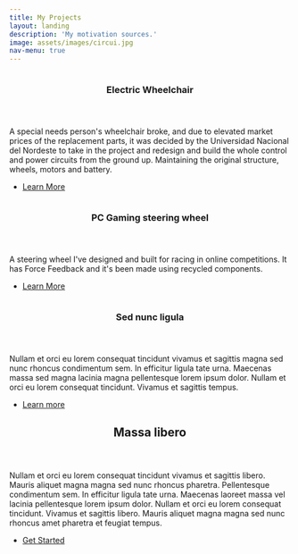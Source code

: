 ```yaml
---
title: My Projects
layout: landing
description: 'My motivation sources.'
image: assets/images/circui.jpg
nav-menu: true
---
```


<!-- Main -->
<div id="main">


<!-- Two -->
<section id="two" class="spotlights">
	<section>
		<a href="sobremi.html" class="image">
			<img src="https://cristianbassan.github.io/portfolio/assets/images/silla ruedas/1.jpeg" alt="" data-position="top center" />
		</a>
		<div class="content">
			<div class="inner">
				<header class="major">
					<h3>Electric Wheelchair</h3>
				</header>
				<p>A special needs person's wheelchair broke, and due to elevated market prices of the replacement parts, it was decided by the Universidad Nacional del Nordeste to take in the project and redesign and build the whole control and power circuits from the ground up. Maintaining the original structure, wheels, motors and battery.</p>
				<ul class="actions">
					<li><a href="proyectos/sillaruedas.html" class="button next">Learn More</a></li>
				</ul>
			</div>
		</div>
	</section>
	<section>
		<a href="volante.html" class="image">
			<img src="https://cristianbassan.github.io/portfolio/assets/images/volante/WhatsApp Image 2021-10-01 at 2.40.39 PM.jpeg" alt="" data-position="center center" />
		</a>
		<div class="content">
			<div class="inner">
				<header class="major">
					<h3>PC Gaming steering wheel</h3>
				</header>
				<p>A steering wheel I've designed and built for racing in online competitions. It has Force Feedback and it's been made using recycled components.</p>
				<ul class="actions">
					<li><a href="proyectos/volante.html" class="button next">Learn More</a></li>
				</ul>
			</div>
		</div>
	</section>
	<section>
		<a href="sobremi.html" class="image">
			<img src="{% link assets/images/pic10.jpg %}" alt="" data-position="25% 25%" />
		</a>
		<div class="content">
			<div class="inner">
				<header class="major">
					<h3>Sed nunc ligula</h3>
				</header>
				<p>Nullam et orci eu lorem consequat tincidunt vivamus et sagittis magna sed nunc rhoncus condimentum sem. In efficitur ligula tate urna. Maecenas massa sed magna lacinia magna pellentesque lorem ipsum dolor. Nullam et orci eu lorem consequat tincidunt. Vivamus et sagittis tempus.</p>
				<ul class="actions">
					<li><a href="sobremi.html" class="button next">Learn more</a></li>
				</ul>
			</div>
		</div>
	</section>
</section>

<!-- Three -->
<section id="three">
	<div class="inner">
		<header class="major">
			<h2>Massa libero</h2>
		</header>
		<p>Nullam et orci eu lorem consequat tincidunt vivamus et sagittis libero. Mauris aliquet magna magna sed nunc rhoncus pharetra. Pellentesque condimentum sem. In efficitur ligula tate urna. Maecenas laoreet massa vel lacinia pellentesque lorem ipsum dolor. Nullam et orci eu lorem consequat tincidunt. Vivamus et sagittis libero. Mauris aliquet magna magna sed nunc rhoncus amet pharetra et feugiat tempus.</p>
		<ul class="actions">
			<li><a href="sobremi.html" class="button next">Get Started</a></li>
		</ul>
	</div>
</section>

</div>
